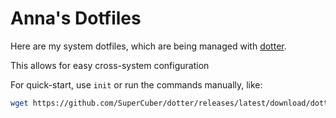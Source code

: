 # Anna's Dotfiles

Here are my system dotfiles, which are being managed with
[dotter](https://github.com/SuperCuber/dotter/).

This allows for easy cross-system configuration

For quick-start, use `init` or run the commands manually, like:

```bash
wget https://github.com/SuperCuber/dotter/releases/latest/download/dotter
```

